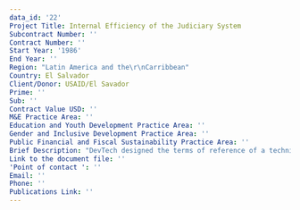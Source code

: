 ```yaml
---
data_id: '22'
Project Title: Internal Efficiency of the Judiciary System
Subcontract Number: ''
Contract Number: ''
Start Year: '1986'
End Year: ''
Region: "Latin America and the\r\nCarribbean"
Country: El Salvador
Client/Donor: USAID/El Savador
Prime: ''
Sub: ''
Contract Value USD: ''
M&E Practice Area: ''
Education and Youth Development Practice Area: ''
Gender and Inclusive Development Practice Area: ''
Public Financial and Fiscal Sustainability Practice Area: ''
Brief Description: "DevTech designed the terms of reference of a technical assistance project for improving the administration of justice in El \r\nSalvador.��_"
Link to the document file: ''
'Point of contact ': ''
Email: ''
Phone: ''
Publications Link: ''
---
```

